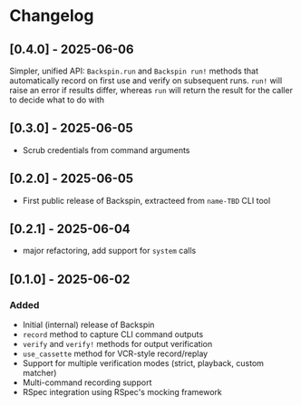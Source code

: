 # Changelog

## [0.4.0] - 2025-06-06

Simpler, unified API: `Backspin.run` and `Backspin run!` methods that automatically record on first use and verify on subsequent runs. `run!` will raise an error if results differ, whereas `run` will return the result for the caller to decide what to do with

## [0.3.0] - 2025-06-05
- Scrub credentials from command arguments

## [0.2.0] - 2025-06-05
- First public release of Backspin, extracteed from `name-TBD` CLI tool

## [0.2.1] - 2025-06-04
- major refactoring, add support for `system` calls

## [0.1.0] - 2025-06-02

### Added
- Initial (internal) release of Backspin
- `record` method to capture CLI command outputs
- `verify` and `verify!` methods for output verification
- `use_cassette` method for VCR-style record/replay
- Support for multiple verification modes (strict, playback, custom matcher)
- Multi-command recording support
- RSpec integration using RSpec's mocking framework